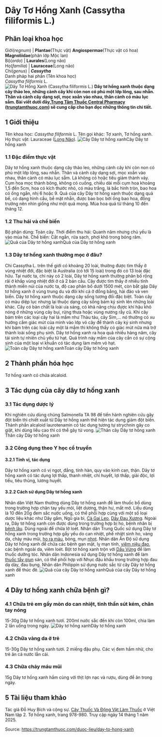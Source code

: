 # Dây Tơ Hồng Xanh (Cassytha filiformis L.)

Phân loại khoa học  
---  
Giới(_regnum_) |  **Plantae**(Thực vật) **Angiospermae**(Thực vật có hoa) **Magnoliidae**(phân lớp Mộc lan)  
Bộ(_ordo_) | **Laurales**(Long não)  
Họ(_familia_) | **Lauraceae**(Long não)  
Chi(_genus_) | **_Cassytha_**  
Danh pháp hai phần (Tên khoa học)  
_Cassytha filiformis_ L.  
![Dây Tơ Hồng Xanh \(Cassytha filiformis L.\)](https://trungtamthuoc.com/images/others/day-to-hong-xanh-7560.jpg)
**Dây tơ hồng xanh thuộc dạng cây thảo leo, những cành cây khi còn non có phủ một lớp lông, sau nhẵn. Thân và cành cây dạng sợi, mọc xoắn vào nhau, thân cành có màu lục sẫm. Bài viết dưới đây,[Trung Tâm Thuốc Central Pharmacy](https://trungtamthuoc.com/ "Trung Tâm Thuốc Central Pharmacy") ([trungtamthuoc.com](https://trungtamthuoc.com/ "trungtamthuoc.com")) sẽ cung cấp cho bạn đọc những thông tin chi tiết.**
##  1 Giới thiệu
Tên khoa học: _Cassytha filiformis_ L.
Tên gọi khác: Tơ xanh, Tơ hồng xanh.
Họ thực vật: Lauraceae ([Long Não](https://trungtamthuoc.com/duoc-lieu/long-nao "Long Não")).
![Cây Dây tơ hồng xanh](https://trungtamthuoc.com/images/item/day-to-hong-xanh-0.jpg)Cây Dây tơ hồng xanh
### 1.1 Đặc điểm thực vật
Dây tơ hồng xanh thuộc dạng cây thảo leo, những cành cây khi còn non có phủ một lớp lông, sau nhẵn. Thân và cành cây dạng sợi, mọc xoắn vào nhau, thân cành có màu lục sẫm. Lá không có hoặc tiêu giảm thành vảy.
Cụm hoa mọc thành bông, không có cuống, chiều dài mỗi cụm hoa khoảng 1,5 đến 5cm, hoa có kích thước nhỏ, có màu trắng, lá bắc hình tròn, bao hoa có ống ngắn, nhị 6 hoặc 9.
Quả của cây Dây tơ hồng xanh thuộc dạng quả bế, có dạng hình cầu, bề mặt nhẵn, được bao bọc bởi ống bao hoa, đồng trưởng nên nhìn giống như một quả mọng.
Mùa hoa quả từ tháng 10 đến tháng 12.
### 1.2 Thu hái và chế biến
Bộ phận dùng: Toàn cây.
Thời điểm thu hái: Quanh năm nhưng chủ yếu là vào mùa hè.
Chế biến: Cắt ngắn, rửa sạch, phơi khô trong bóng râm.
![Quả của Dây tơ hồng xanh](https://trungtamthuoc.com/images/item/day-to-hong-xanh-1.jpg)Quả của Dây tơ hồng xanh
### 1.3 Dây tơ hồng xanh thường mọc ở đâu?
Chi Cassytha L. trên thế giới có khoảng 20 loài, thường được tìm thấy ở vùng nhiệt đới, đặc biệt là Australia (có tới 15 loài) trong đó có 13 loài đặc hữu. Tại nước ta, chi này có 2 loài, Dây tơ hồng xanh thường phân bố rộng rãi ở khắp vùng nhiệt đới ở cả 2 bán cầu. Cây được tìm thấy ở nhiều tỉnh thành miền núi của nước ta, độ cao phân bố dưới 1500 mét, còn bắt gặp Dây tơ hồng xanh ở vùng trung du và đôi khi cả ở đồng bằng, hải đảo và ven biển.
Dây tơ hồng xanh thuộc dạng cây sống tương đối đặc biệt. Toàn cây có màu diệp lục nhưng lại thuộc dạng cây sống bám ký sinh lên những loài khác. Cây có bản chất là loài ưa sáng, có khả năng chịu được khí hậu khô nóng ở những vùng cây bụi, rừng thưa hoặc vùng nương rẫy cũ. Khi cây bám trên các loại cây hai lá mầm như Thàu táu, cây Sim,... nó thường có xu hướng cắm giác mút của mình vào lớp vỏ cây để thành cây ký sinh nhưng khi bám trên các loài cây một lá mầm thì không thấy có giác mút nữa mà trở thành loài sống phụ sinh.
Dây tơ hồng xanh ra hoa quả nhiều hàng năm, cây tái sinh tự nhiên chủ yếu từ hạt. Quá trình nảy mầm của cây cần có sự cộng sinh của một loại vi khuẩn có tác dụng làm mềm vỏ hạt.
![Toàn cây Dây tơ hồng xanh](https://trungtamthuoc.com/images/item/day-to-hong-xanh-2.jpg)Toàn cây Dây tơ hồng xanh
##  2 Thành phần hóa học
Tơ hồng xanh có chứa alcaloid.
##  3 Tác dụng của cây dây tơ hồng xanh
### 3.1 Tác dụng dược lý
Khi nghiên cứu dùng chủng Salmonella TA 98 để tiến hành nghiên cứu gây đột biến thì chiết xuất từ Dây tơ hồng xanh thể hiện tác dụng giảm đột biến.
Thành phần alcaloid laurotenamin có tác dụng tương tự strychnin gây co giật, khi dùng liều cao thì có thể gây tử vong.
![Thân cây Dây tơ hồng xanh](https://trungtamthuoc.com/images/item/day-to-hong-xanh-3.jpg)Thân cây Dây tơ hồng xanh
### 3.2 Công dụng theo Y học cổ truyền
#### 3.2.1 Tính vị, tác dụng
Dây tơ hồng xanh có vị ngọt, đắng, tính hàn, quy vào kinh can, thận. Dây tơ hồng xanh có tác dụng lợi thấp, thanh nhiệt, chỉ huyết, lợi thấp, giải độc, lợi tiểu, tiêu thũng, lương huyết.
#### 3.2.2 Cách sử dụng Dây tơ hồng xanh
Nhân dân Việt Nam thường dùng Dây tơ hồng xanh để làm thuốc bổ dùng trong trường hợp chân tay yếu mỏi, liệt dương, thận hư, mắt mờ.
Liều dùng là 10 đến 20g đem sắc nước uống, có thể phối hợp cùng với một số loại dược liệu khác như Dây gắm, Ngũ gia bì, [Cà Gai Leo](https://trungtamthuoc.com/duoc-lieu/ca-gai-leo-32 "Cà Gai Leo"), [Dây Đau Xương](https://trungtamthuoc.com/duoc-lieu/day-dau-xuong "Dây Đau Xương").
Ngoài ra, Dây tơ hồng xanh còn được dùng trong trường hợp bị ho, bệnh nhân bị [bệnh lậu](https://trungtamthuoc.com/bai-viet/benh-lau "bệnh lậu"). Dùng ngoài để chữa lở loét.
Nhân dân Trung Quốc sử dụng Dây tơ hồng xanh trong trường hợp gầy yếu do can nhiệt, phế nhiệt sinh ho, vàng da, chảy máu mũi, [ho ra máu](https://trungtamthuoc.com/bai-viet/ho-ra-mau "ho ra máu"), bỏng, mụn [nhọt](https://trungtamthuoc.com/bai-viet/nhot "nhọt").
Nhân dân Ấn Độ sử dụng Dây tơ hồng xanh để chữa các bệnh gan mật, lỵ mạn tính, [viêm niệu đạo](https://trungtamthuoc.com/bai-viet/viem-nieu-dao-tac-nhan-gay-benh-trieu-chung-chan-doan-va-dieu-tri "viêm niệu đạo"), các bệnh ngoài da, viêm loét. Bột tơ hồng xanh trộn với [Dầu Vừng](https://trungtamthuoc.com/duoc-lieu/vung "Dầu Vừng") để làm thuốc dưỡng tóc.
Nhân dân Indonesia sử dụng Dây tơ hồng xanh để làm [thuốc tẩy giun](https://trungtamthuoc.com/thuoc-tri-ki-sinh-trung "thuốc tẩy giun") sán, có thể phối hợp với Nhục đậu khấu trong trường hợp đau dạ dày, đau bụng.
Nhân dân Philippin sử dụng nước sắc từ cây Dây tơ hồng xanh để thúc đẻ.
![Quả của cây Dây tơ hồng xanh](https://trungtamthuoc.com/images/item/day-to-hong-xanh-4.jpg)Quả của cây Dây tơ hồng xanh
##  4 Dây tơ hồng xanh chữa bệnh gì?
### 4.1 Chữa trẻ em gầy mòn do can nhiệt, tinh thần sút kém, chân tay nóng
15-30g Dây tơ hồng xanh tươi.
200ml nước sắc đến khi còn 100ml, chia làm 2 lần uống trong ngày.
![Dây tơ hồng xanh](https://trungtamthuoc.com/images/item/day-to-hong-xanh-5.jpg)Dây tơ hồng xanh
### 4.2 Chữa vàng da ở trẻ
15-30g Dây tơ hồng xanh tươi.
2 miếng đậu phụ.
Các vị đem hầm nhừ, cho trẻ ăn cả nước lẫn cái.
### 4.3 Chữa chảy máu mũi
15g Dây tơ hồng xanh hầm cùng với thịt lợn nạc và rượu, dùng để ăn trong ngày.
##  5 Tài liệu tham khảo
Tác giả Đỗ Huy Bích và cộng sự. [Cây Thuốc Và Động Vật Làm Thuốc](https://trungtamthuoc.com/bai-viet/doc-online-va-tai-mien-phi-pdf-sach-cay-thuoc-va-dong-vat-lam-thuoc-o-viet-nam "Cây Thuốc Và Động Vật Làm Thuốc") ở Việt Nam tập 2. Tơ hồng xanh, trang 978-980. Truy cập ngày 14 tháng 1 năm 2025.


Source: https://trungtamthuoc.com/duoc-lieu/day-to-hong-xanh